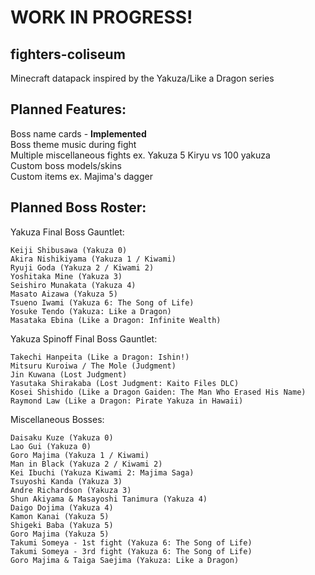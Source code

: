 # WORK IN PROGRESS!

## fighters-coliseum
Minecraft datapack inspired by the Yakuza/Like a Dragon series

## Planned Features:
Boss name cards - <b>Implemented</b><br>
Boss theme music during fight<br>
Multiple miscellaneous fights ex. Yakuza 5 Kiryu vs 100 yakuza<br>
Custom boss models/skins<br>
Custom items ex. Majima's dagger

## Planned Boss Roster:
Yakuza Final Boss Gauntlet:<br>
```
Keiji Shibusawa (Yakuza 0)
Akira Nishikiyama (Yakuza 1 / Kiwami)
Ryuji Goda (Yakuza 2 / Kiwami 2)
Yoshitaka Mine (Yakuza 3)
Seishiro Munakata (Yakuza 4)
Masato Aizawa (Yakuza 5)
Tsueno Iwami (Yakuza 6: The Song of Life)
Yosuke Tendo (Yakuza: Like a Dragon)
Masataka Ebina (Like a Dragon: Infinite Wealth)

```
Yakuza Spinoff Final Boss Gauntlet:
```
Takechi Hanpeita (Like a Dragon: Ishin!)
Mitsuru Kuroiwa / The Mole (Judgment)
Jin Kuwana (Lost Judgment)
Yasutaka Shirakaba (Lost Judgment: Kaito Files DLC)
Kosei Shishido (Like a Dragon Gaiden: The Man Who Erased His Name)
Raymond Law (Like a Dragon: Pirate Yakuza in Hawaii)
```
Miscellaneous Bosses:
```
Daisaku Kuze (Yakuza 0)
Lao Gui (Yakuza 0)
Goro Majima (Yakuza 1 / Kiwami)
Man in Black (Yakuza 2 / Kiwami 2)
Kei Ibuchi (Yakuza Kiwami 2: Majima Saga)
Tsuyoshi Kanda (Yakuza 3)
Andre Richardson (Yakuza 3)
Shun Akiyama & Masayoshi Tanimura (Yakuza 4)
Daigo Dojima (Yakuza 4)
Kamon Kanai (Yakuza 5)
Shigeki Baba (Yakuza 5)
Goro Majima (Yakuza 5)
Takumi Someya - 1st fight (Yakuza 6: The Song of Life)
Takumi Someya - 3rd fight (Yakuza 6: The Song of Life)
Goro Majima & Taiga Saejima (Yakuza: Like a Dragon)
